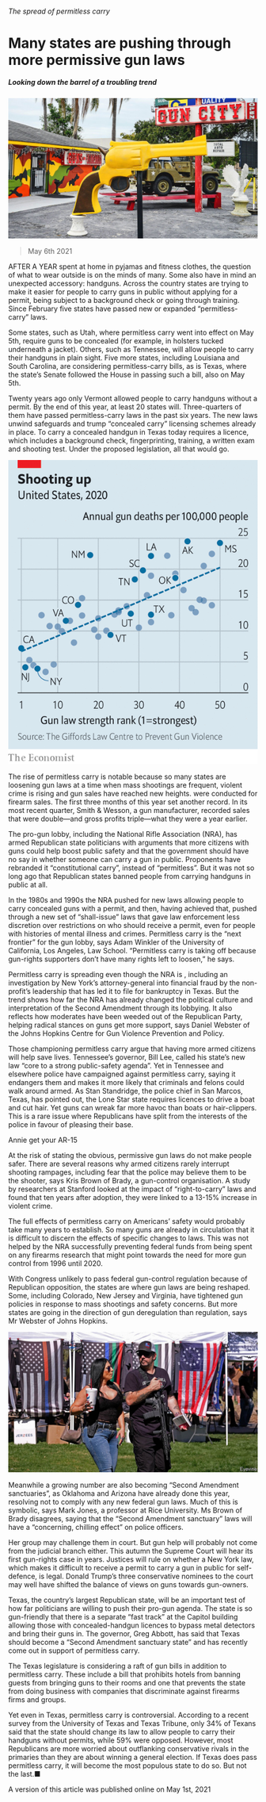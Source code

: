 ###### The spread of permitless carry

# Many states are pushing through more permissive gun laws 

##### Looking down the barrel of a troubling trend 

![image](images/20210508_usp002_0.jpg) 

> May 6th 2021 

AFTER A YEAR spent at home in pyjamas and fitness clothes, the question of what to wear outside is on the minds of many. Some also have in mind an unexpected accessory: handguns. Across the country states are trying to make it easier for people to carry guns in public without applying for a permit, being subject to a background check or going through training. Since February five states have passed new or expanded “permitless-carry” laws.

Some states, such as Utah, where permitless carry went into effect on May 5th, require guns to be concealed (for example, in holsters tucked underneath a jacket). Others, such as Tennessee, will allow people to carry their handguns in plain sight. Five more states, including Louisiana and South Carolina, are considering permitless-carry bills, as is Texas, where the state’s Senate followed the House in passing such a bill, also on May 5th.


Twenty years ago only Vermont allowed people to carry handguns without a permit. By the end of this year, at least 20 states will. Three-quarters of them have passed permitless-carry laws in the past six years. The new laws unwind safeguards and trump “concealed carry” licensing schemes already in place. To carry a concealed handgun in Texas today requires a licence, which includes a background check, fingerprinting, training, a written exam and shooting test. Under the proposed legislation, all that would go.

![image](images/20210508_usc157.png) 


The rise of permitless carry is notable because so many states are loosening gun laws at a time when mass shootings are frequent, violent crime is rising and gun sales have reached new heights.  were conducted for firearm sales. The first three months of this year set another record. In its most recent quarter, Smith &amp; Wesson, a gun manufacturer, recorded sales that were double—and gross profits triple—what they were a year earlier.

The pro-gun lobby, including the National Rifle Association (NRA), has armed Republican state politicians with arguments that more citizens with guns could help boost public safety and that the government should have no say in whether someone can carry a gun in public. Proponents have rebranded it “constitutional carry”, instead of “permitless”. But it was not so long ago that Republican states banned people from carrying handguns in public at all.

In the 1980s and 1990s the NRA pushed for new laws allowing people to carry concealed guns with a permit, and then, having achieved that, pushed through a new set of “shall-issue” laws that gave law enforcement less discretion over restrictions on who should receive a permit, even for people with histories of mental illness and crimes. Permitless carry is the “next frontier” for the gun lobby, says Adam Winkler of the University of California, Los Angeles, Law School. “Permitless carry is taking off because gun-rights supporters don’t have many rights left to loosen,” he says.

Permitless carry is spreading even though the NRA is , including an investigation by New York’s attorney-general into financial fraud by the non-profit’s leadership that has led it to file for bankruptcy in Texas. But the trend shows how far the NRA has already changed the political culture and interpretation of the Second Amendment through its lobbying. It also reflects how moderates have been weeded out of the Republican Party, helping radical stances on guns get more support, says Daniel Webster of the Johns Hopkins Centre for Gun Violence Prevention and Policy.


Those championing permitless carry argue that having more armed citizens will help save lives. Tennessee’s governor, Bill Lee, called his state’s new law “core to a strong public-safety agenda”. Yet in Tennessee and elsewhere police have campaigned against permitless carry, saying it endangers them and makes it more likely that criminals and felons could walk around armed. As Stan Standridge, the police chief in San Marcos, Texas, has pointed out, the Lone Star state requires licences to drive a boat and cut hair. Yet guns can wreak far more havoc than boats or hair-clippers. This is a rare issue where Republicans have split from the interests of the police in favour of pleasing their base.

Annie get your AR-15

At the risk of stating the obvious, permissive gun laws do not make people safer. There are several reasons why armed citizens rarely interrupt shooting rampages, including fear that the police may believe them to be the shooter, says Kris Brown of Brady, a gun-control organisation. A study by researchers at Stanford looked at the impact of “right-to-carry” laws and found that ten years after adoption, they were linked to a 13-15% increase in violent crime.

The full effects of permitless carry on Americans’ safety would probably take many years to establish. So many guns are already in circulation that it is difficult to discern the effects of specific changes to laws. This was not helped by the NRA successfully preventing federal funds from being spent on any firearms research that might point towards the need for more gun control from 1996 until 2020.

With Congress unlikely to pass federal gun-control regulation because of Republican opposition, the states are where gun laws are being reshaped. Some, including Colorado, New Jersey and Virginia, have tightened gun policies in response to mass shootings and safety concerns. But more states are going in the direction of gun deregulation than regulation, says Mr Webster of Johns Hopkins.

![image](images/20210508_usp001_0.jpg) 


Meanwhile a growing number are also becoming “Second Amendment sanctuaries”, as Oklahoma and Arizona have already done this year, resolving not to comply with any new federal gun laws. Much of this is symbolic, says Mark Jones, a professor at Rice University. Ms Brown of Brady disagrees, saying that the “Second Amendment sanctuary” laws will have a “concerning, chilling effect” on police officers.

Her group may challenge them in court. But gun help will probably not come from the judicial branch either. This autumn the Supreme Court will hear its first gun-rights case in years. Justices will rule on whether a New York law, which makes it difficult to receive a permit to carry a gun in public for self-defence, is legal. Donald Trump’s three conservative nominees to the court may well have shifted the balance of views on guns towards gun-owners.

Texas, the country’s largest Republican state, will be an important test of how far politicians are willing to push their pro-gun agenda. The state is so gun-friendly that there is a separate “fast track” at the Capitol building allowing those with concealed-handgun licences to bypass metal detectors and bring their guns in. The governor, Greg Abbott, has said that Texas should become a “Second Amendment sanctuary state” and has recently come out in support of permitless carry.

The Texas legislature is considering a raft of gun bills in addition to permitless carry. These include a bill that prohibits hotels from banning guests from bringing guns to their rooms and one that prevents the state from doing business with companies that discriminate against firearms firms and groups.

Yet even in Texas, permitless carry is controversial. According to a recent survey from the University of Texas and Texas Tribune, only 34% of Texans said that the state should change its law to allow people to carry their handguns without permits, while 59% were opposed. However, most Republicans are more worried about outflanking conservative rivals in the primaries than they are about winning a general election. If Texas does pass permitless carry, it will become the most populous state to do so. But not the last.■

A version of this article was published online on May 1st, 2021

